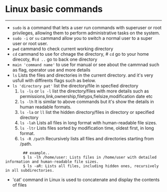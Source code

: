 # **Linux basic commands**
----------------------------------------------------------
- `sudo` is a command that lets a user run commands with superuser or root privileges, allowing them to perform administrative tasks on the system.
- `sudo -i` or `su` cammand allow you to switch a normal user to a super user or root user.
- `pwd` cammand  to check current working directory
- `cd` cammand to use for chnage the directory, # `cd` go to your home direcoty, #`cd ..` go to back one directory
-  `main 'command name'` to use for manual or see about the cammnad such as flag, operator use and more details
-  `ls` Lists the files and directories in the current directory.  and it's very usfull with diffirents flags such as below.
-  `ls 'directory pat'` list the directory/file in specfied directory
     1. `ls -ls` or `ls -l` list the directory/files with more details such as permissions,link,ownership,filetyps,fielsize,modification date etc
     2. `ls -lh` It is similar to above commands but it's show the details in human readable formats.
     3. `ls -la` or `ll` list the hidden directory/files in directory or specified directory
     4. `ls -lah` Lists all files in long format with human-readable file sizes.
     5. `ls -ltr` Lists files sorted by modification time, oldest first, in long format.
     6. `ls -R /path` Recursively lists all files and directories starting from /path.
```
        ## example..
        $ ls -lh /home/user: Lists files in /home/user with detailed information and human-readable file sizes.
        $ ls -aR: Lists all files, including hidden ones, recursively in all subdirectories.
  ```
- 'cat' command in Linux is used to concatenate and display the contents of files
  
